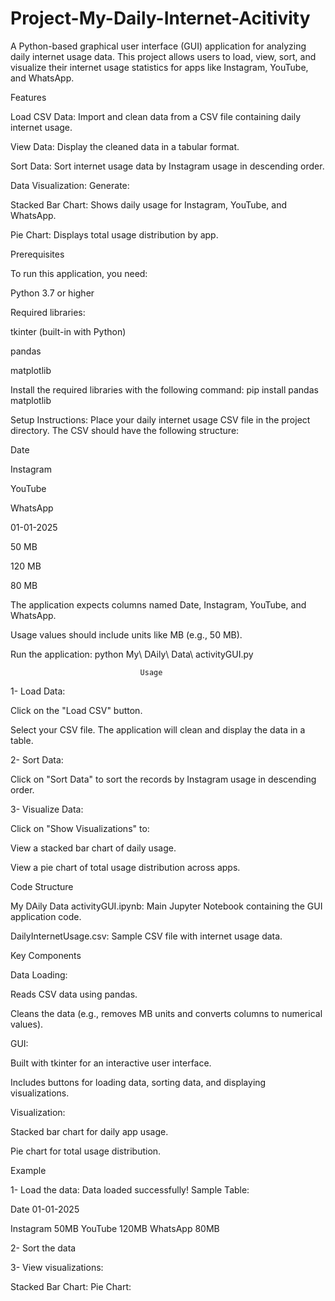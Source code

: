 # Project-My-Daily-Internet-Acitivity
A Python-based graphical user interface (GUI) application for analyzing daily internet usage data. This project allows users to load, view, sort, and visualize their internet usage statistics for apps like Instagram, YouTube, and WhatsApp.

Features

Load CSV Data: Import and clean data from a CSV file containing daily internet usage.

View Data: Display the cleaned data in a tabular format.

Sort Data: Sort internet usage data by Instagram usage in descending order.

Data Visualization: Generate:

Stacked Bar Chart: Shows daily usage for Instagram, YouTube, and WhatsApp.

Pie Chart: Displays total usage distribution by app.

Prerequisites

To run this application, you need:

Python 3.7 or higher

Required libraries:

tkinter (built-in with Python)

pandas

matplotlib

Install the required libraries with the following command:
pip install pandas matplotlib

Setup Instructions:
Place your daily internet usage CSV file in the project directory. The CSV should have the following structure:

Date

Instagram

YouTube

WhatsApp

01-01-2025

50 MB

120 MB

80 MB

The application expects columns named Date, Instagram, YouTube, and WhatsApp.

Usage values should include units like MB (e.g., 50 MB).

Run the application:
python My\ DAily\ Data\ activityGUI.py

                                 Usage

1- Load Data:

Click on the "Load CSV" button.

Select your CSV file. The application will clean and display the data in a table.

2- Sort Data:

Click on "Sort Data" to sort the records by Instagram usage in descending order.

3- Visualize Data:

Click on "Show Visualizations" to:

View a stacked bar chart of daily usage.

View a pie chart of total usage distribution across apps.

Code Structure

My DAily Data activityGUI.ipynb: Main Jupyter Notebook containing the GUI application code.

DailyInternetUsage.csv: Sample CSV file with internet usage data.

Key Components

Data Loading:

Reads CSV data using pandas.

Cleans the data (e.g., removes MB units and converts columns to numerical values).

GUI:

Built with tkinter for an interactive user interface.

Includes buttons for loading data, sorting data, and displaying visualizations.

Visualization:

Stacked bar chart for daily app usage.

Pie chart for total usage distribution.

Example

1- Load the data:
Data loaded successfully!
Sample Table:

Date                 01-01-2025

Instagram            50MB
YouTube              120MB
WhatsApp             80MB 


2- Sort the data

3- View visualizations:

Stacked Bar Chart:
Pie Chart:
